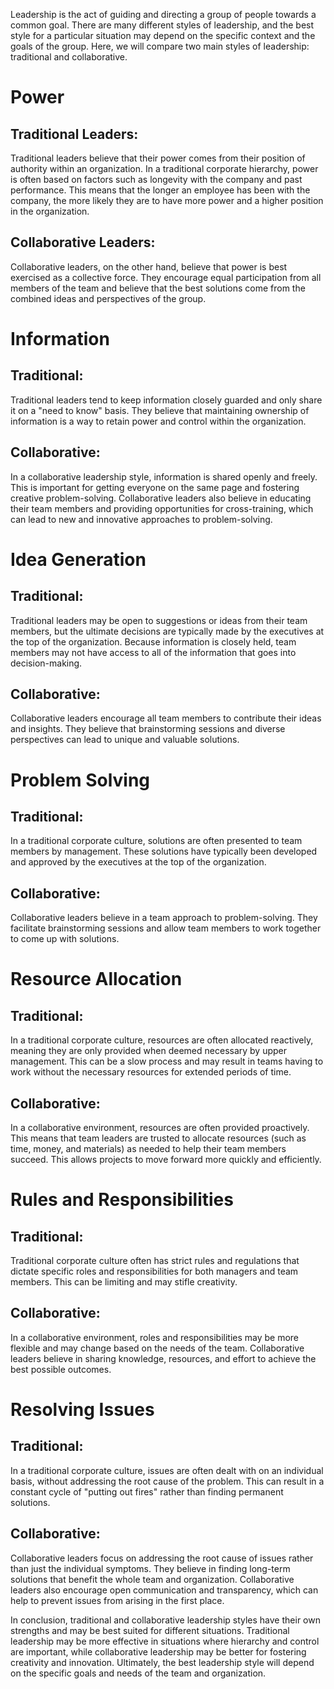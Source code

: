 Leadership is the act of guiding and directing a group of people towards a common goal. There are many different styles of leadership, and the best style for a particular situation may depend on the specific context and the goals of the group. Here, we will compare two main styles of leadership: traditional and collaborative.

# Power

## Traditional Leaders:

Traditional leaders believe that their power comes from their position of authority within an organization. In a traditional corporate hierarchy, power is often based on factors such as longevity with the company and past performance. This means that the longer an employee has been with the company, the more likely they are to have more power and a higher position in the organization.

## Collaborative Leaders:

Collaborative leaders, on the other hand, believe that power is best exercised as a collective force. They encourage equal participation from all members of the team and believe that the best solutions come from the combined ideas and perspectives of the group.

# Information

## Traditional:

Traditional leaders tend to keep information closely guarded and only share it on a "need to know" basis. They believe that maintaining ownership of information is a way to retain power and control within the organization.

## Collaborative:

In a collaborative leadership style, information is shared openly and freely. This is important for getting everyone on the same page and fostering creative problem-solving. Collaborative leaders also believe in educating their team members and providing opportunities for cross-training, which can lead to new and innovative approaches to problem-solving.

# Idea Generation

## Traditional:

Traditional leaders may be open to suggestions or ideas from their team members, but the ultimate decisions are typically made by the executives at the top of the organization. Because information is closely held, team members may not have access to all of the information that goes into decision-making.

## Collaborative:

Collaborative leaders encourage all team members to contribute their ideas and insights. They believe that brainstorming sessions and diverse perspectives can lead to unique and valuable solutions.

# Problem Solving

## Traditional:

In a traditional corporate culture, solutions are often presented to team members by management. These solutions have typically been developed and approved by the executives at the top of the organization.

## Collaborative:

Collaborative leaders believe in a team approach to problem-solving. They facilitate brainstorming sessions and allow team members to work together to come up with solutions.

# Resource Allocation

## Traditional:

In a traditional corporate culture, resources are often allocated reactively, meaning they are only provided when deemed necessary by upper management. This can be a slow process and may result in teams having to work without the necessary resources for extended periods of time.

## Collaborative:

In a collaborative environment, resources are often provided proactively. This means that team leaders are trusted to allocate resources (such as time, money, and materials) as needed to help their team members succeed. This allows projects to move forward more quickly and efficiently.

# Rules and Responsibilities

## Traditional:

Traditional corporate culture often has strict rules and regulations that dictate specific roles and responsibilities for both managers and team members. This can be limiting and may stifle creativity.

## Collaborative:

In a collaborative environment, roles and responsibilities may be more flexible and may change based on the needs of the team. Collaborative leaders believe in sharing knowledge, resources, and effort to achieve the best possible outcomes.

# Resolving Issues

## Traditional:

In a traditional corporate culture, issues are often dealt with on an individual basis, without addressing the root cause of the problem. This can result in a constant cycle of "putting out fires" rather than finding permanent solutions.

## Collaborative:

Collaborative leaders focus on addressing the root cause of issues rather than just the individual symptoms. They believe in finding long-term solutions that benefit the whole team and organization. Collaborative leaders also encourage open communication and transparency, which can help to prevent issues from arising in the first place.

In conclusion, traditional and collaborative leadership styles have their own strengths and may be best suited for different situations. Traditional leadership may be more effective in situations where hierarchy and control are important, while collaborative leadership may be better for fostering creativity and innovation. Ultimately, the best leadership style will depend on the specific goals and needs of the team and organization.